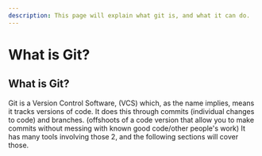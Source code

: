 ```yaml
---
description: This page will explain what git is, and what it can do.
---
```


# What is Git?

## What is Git?

Git is a Version Control Software, (VCS) which, as the name implies, means it tracks versions of code. It does this through commits (individual changes to code) and branches. (offshoots of a code version that allow you to make commits without messing with known good code/other people's work) It has many tools involving those 2, and the following sections will cover those.
